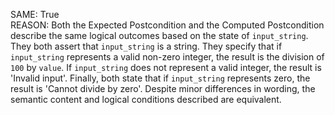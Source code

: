 SAME: True  
REASON: Both the Expected Postcondition and the Computed Postcondition describe the same logical outcomes based on the state of `input_string`. They both assert that `input_string` is a string. They specify that if `input_string` represents a valid non-zero integer, the result is the division of `100` by `value`. If `input_string` does not represent a valid integer, the result is 'Invalid input'. Finally, both state that if `input_string` represents zero, the result is 'Cannot divide by zero'. Despite minor differences in wording, the semantic content and logical conditions described are equivalent.